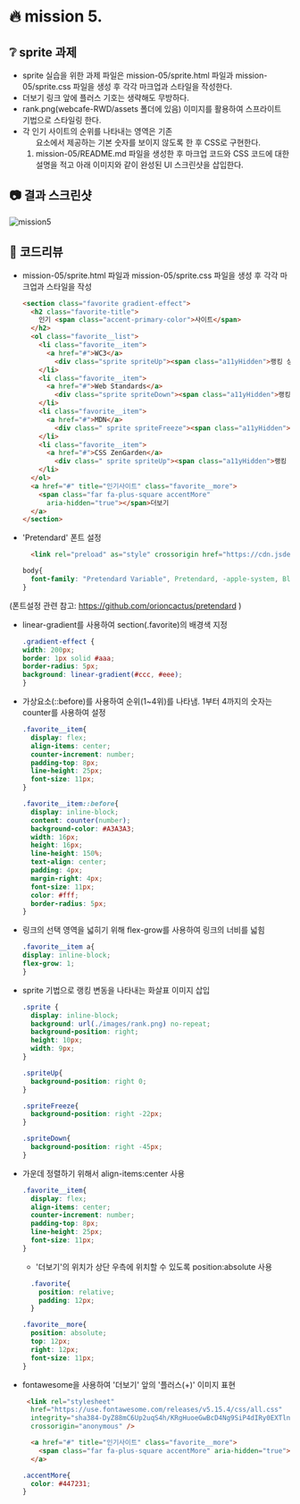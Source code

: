 # :fire: mission 5.

## :grey_question: sprite 과제
- sprite 실습을 위한 과제 파일은 mission-05/sprite.html 파일과 mission-05/sprite.css 파일을 생성 후 각각 마크업과 스타일을 작성한다.
- 더보기 링크 앞에 플러스 기호는 생략해도 무방하다.
- rank.png(webcafe-RWD/assets 폴더에 있음) 이미지를 활용하여 스프라이트 기법으로 스타일링 한다.
- 각 인기 사이트의 순위를 나타내는 영역은 기존 <ol> 요소에서 제공하는 기본 숫자를 보이지 않도록 한 후 CSS로 구현한다.
- mission-05/README.md 파일을 생성한 후 마크업 코드와 CSS 코드에 대한 설명을 적고 아래 이미지와 같이 완성된 UI 스크린샷을 삽입한다.

## :camera: 결과 스크린샷
![mission5](https://github.com/shju0317/home-work/assets/31871923/8136e9fb-db3a-41df-9b68-8e8ab0492fd3)



## :speech_balloon: 코드리뷰
- mission-05/sprite.html 파일과 mission-05/sprite.css 파일을 생성 후 각각 마크업과 스타일을 작성
  ```html
  <section class="favorite gradient-effect">
    <h2 class="favorite-title">
      인기 <span class="accent-primary-color">사이트</span>
    </h2>
    <ol class="favorite__list">
      <li class="favorite__item">
        <a href="#">WC3</a>
          <div class="sprite spriteUp"><span class="a11yHidden">랭킹 상승</span></div>
      </li>
      <li class="favorite__item">
        <a href="#">Web Standards</a>
          <div class="sprite spriteDown"><span class="a11yHidden">랭킹 하락</span></div>
      </li>
      <li class="favorite__item">
        <a href="#">MDN</a>
          <div class=" sprite spriteFreeze"><span class="a11yHidden">랭킹 동결</span></div>
      </li>
      <li class="favorite__item">
        <a href="#">CSS ZenGarden</a>
          <div class=" sprite spriteUp"><span class="a11yHidden">랭킹 상승</span></div>
      </li>
    </ol>
    <a href="#" title="인기사이트" class="favorite__more">
      <span class="far fa-plus-square accentMore"
        aria-hidden="true"></span>더보기
    </a>
  </section>
  ```
- 'Pretendard' 폰트 설정
  ```html
    <link rel="preload" as="style" crossorigin href="https://cdn.jsdelivr.net/gh/orioncactus/pretendard@v1.3.6/dist/web/static/pretendard-dynamic-subset.css" />css" />
  ```
  ```css
  body{
    font-family: "Pretendard Variable", Pretendard, -apple-system, BlinkMacSystemFont, system-ui, Roboto, "Helvetica Neue", "Segoe UI", "Apple SD Gothic Neo", "Noto Sans KR", "Malgun Gothic", "Apple Color Emoji", "Segoe UI Emoji", "Segoe UI Symbol", sans-serif;
  }
  ```
(폰트설정 관련 참고: https://github.com/orioncactus/pretendard )

- linear-gradient를 사용하여 section(.favorite)의 배경색 지정
  ```css
  .gradient-effect {
  width: 200px;
  border: 1px solid #aaa;
  border-radius: 5px;
  background: linear-gradient(#ccc, #eee);
  }
  ```
- 가상요소(::before)를 사용하여 순위(1~4위)를 나타냄. 1부터 4까지의 숫자는 counter를 사용하여 설정
  ```css
  .favorite__item{
    display: flex;
    align-items: center;
    counter-increment: number;
    padding-top: 8px;
    line-height: 25px;
    font-size: 11px;
  }
  
  .favorite__item::before{
    display: inline-block;
    content: counter(number);
    background-color: #A3A3A3;
    width: 16px;
    height: 16px;
    line-height: 150%;
    text-align: center;
    padding: 4px;
    margin-right: 4px;
    font-size: 11px;
    color: #fff;
    border-radius: 5px;
  }
  ```
- 링크의 선택 영역을 넓히기 위해 flex-grow를 사용하여 링크의 너비를 넓힘
  ```css
  .favorite__item a{
  display: inline-block;
  flex-grow: 1;
  }
  ```
- sprite 기법으로 랭킹 변동을 나타내는 화살표 이미지 삽입
  ```css
  .sprite {
    display: inline-block;
    background: url(./images/rank.png) no-repeat;
    background-position: right;
    height: 10px;
    width: 9px;
  }
  
  .spriteUp{
    background-position: right 0;
  }
  
  .spriteFreeze{
    background-position: right -22px;
  }
  
  .spriteDown{
    background-position: right -45px;
  }
  ```
- 가운데 정렬하기 위해서 align-items:center 사용
  ```css
  .favorite__item{
    display: flex;
    align-items: center;
    counter-increment: number;
    padding-top: 8px;
    line-height: 25px;
    font-size: 11px;
  }
  ```
  - '더보기'의 위치가 상단 우측에 위치할 수 있도록 position:absolute 사용
  ```css
    .favorite{
      position: relative;
      padding: 12px;
    }
  
  .favorite__more{
    position: absolute;
    top: 12px;
    right: 12px;
    font-size: 11px;
  }
  ```
- fontawesome을 사용하여 '더보기' 앞의 '플러스(+)' 이미지 표현
  ```html
   <link rel="stylesheet"
    href="https://use.fontawesome.com/releases/v5.15.4/css/all.css"
    integrity="sha384-DyZ88mC6Up2uqS4h/KRgHuoeGwBcD4Ng9SiP4dIRy0EXTlnuz47vAwmeGwVChigm"
    crossorigin="anonymous" />
  ```
  ```html
    <a href="#" title="인기사이트" class="favorite__more">
      <span class="far fa-plus-square accentMore" aria-hidden="true"></span>더보기
    </a>
  ```
  ```css
  .accentMore{
    color: #447231;
  }
  ```
